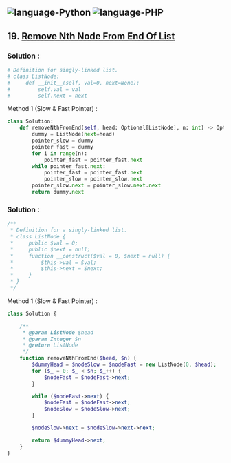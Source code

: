 ![language-Python](https://img.shields.io/badge/%20-Python-ffd43b?style=for-the-badge&logo=PYTHON)
![language-PHP](https://img.shields.io/badge/%20-PHP-acb1f9?style=for-the-badge&logo=PHP)
---

## 19. [Remove Nth Node From End Of List](https://leetcode.com/problems/add-two-numbers)

### Solution :

```python
# Definition for singly-linked list.
# class ListNode:
#     def __init__(self, val=0, next=None):
#         self.val = val
#         self.next = next
```

Method 1 (Slow & Fast Pointer) :
```python
class Solution:
    def removeNthFromEnd(self, head: Optional[ListNode], n: int) -> Optional[ListNode]:
        dummy = ListNode(next=head)
        pointer_slow = dummy
        pointer_fast = dummy
        for i in range(n):
            pointer_fast = pointer_fast.next
        while pointer_fast.next:
            pointer_fast = pointer_fast.next
            pointer_slow = pointer_slow.next
        pointer_slow.next = pointer_slow.next.next
        return dummy.next
```

### Solution :

```php
/**
 * Definition for a singly-linked list.
 * class ListNode {
 *     public $val = 0;
 *     public $next = null;
 *     function __construct($val = 0, $next = null) {
 *         $this->val = $val;
 *         $this->next = $next;
 *     }
 * }
 */
```

Method 1 (Slow & Fast Pointer) :
```php
class Solution {

    /**
     * @param ListNode $head
     * @param Integer $n
     * @return ListNode
     */
    function removeNthFromEnd($head, $n) {
        $dummyHead = $nodeSlow = $nodeFast = new ListNode(0, $head);
        for ($_ = 0; $_ < $n; $_++) {
            $nodeFast = $nodeFast->next;
        }

        while ($nodeFast->next) {
            $nodeFast = $nodeFast->next;
            $nodeSlow = $nodeSlow->next;
        }

        $nodeSlow->next = $nodeSlow->next->next;

        return $dummyHead->next;
    }
}
```
